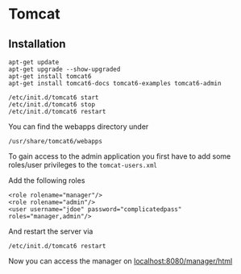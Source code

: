 # Tomcat #

## Installation ##

	apt-get update
	apt-get upgrade --show-upgraded
	apt-get install tomcat6
	apt-get install tomcat6-docs tomcat6-examples tomcat6-admin
	
	/etc/init.d/tomcat6 start
	/etc/init.d/tomcat6 stop
	/etc/init.d/tomcat6 restart

You can find the webapps directory under

	/usr/share/tomcat6/webapps

To gain access to the admin application you first have to add some roles/user privileges to the `tomcat-users.xml`

Add the following roles

	<role rolename="manager"/>
	<role rolename="admin"/>
	<user username="jdoe" password="complicatedpass" roles="manager,admin"/>

And restart the server via

	/etc/init.d/tomcat6 restart

Now you can access the manager on [localhost:8080/manager/html](localhost:8080/manager/html)